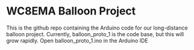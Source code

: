 # WC8EMA Balloon Project

 This is the github repo containing the Arduino code for our long-distance balloon project. Currently, balloon_proto_1 is the code base, but this will grow rapidly. Open balloon_proto_1.ino in the Arduino IDE
